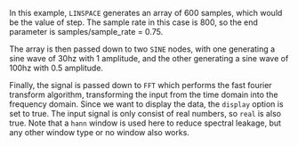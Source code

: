 In this example, `LINSPACE` generates an array of 600 samples, which would be the value of step.
The sample rate in this case is 800, so the end parameter is samples/sample_rate = 0.75.

The array is then passed down to two `SINE` nodes, with one generating a sine wave of 30hz with 1 amplitude,
and the other generating a sine wave of 100hz with 0.5 amplitude.

Finally, the signal is passed down to `FFT` which performs the fast fourier transform algorithm, 
transforming the input from the time domain into the frequency domain. Since we want to display the data,
the `display` option is set to true. The input signal is only consist of real numbers, so `real` is also true.
Note that a `hann` window is used here to reduce spectral leakage, but any other window type or no window also works.

